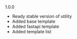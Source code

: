 1.0.0

- Ready stable version of utility
- Added base template
- Added fastapi template
- Added template list